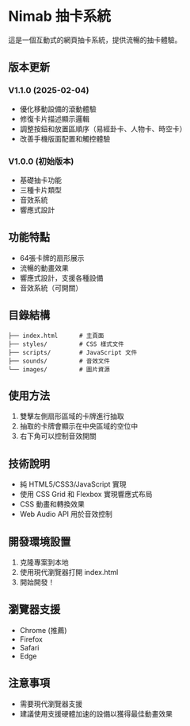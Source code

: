 # Nimab 抽卡系統

這是一個互動式的網頁抽卡系統，提供流暢的抽卡體驗。

## 版本更新

### V1.1.0 (2025-02-04)
- 優化移動設備的滾動體驗
- 修復卡片描述顯示邏輯
- 調整按鈕和放置區順序（易經卦卡、人物卡、時空卡）
- 改善手機版面配置和觸控體驗

### V1.0.0 (初始版本)
- 基礎抽卡功能
- 三種卡片類型
- 音效系統
- 響應式設計

## 功能特點

- 64張卡牌的扇形展示
- 流暢的動畫效果
- 響應式設計，支援各種設備
- 音效系統（可開關）

## 目錄結構

```
├── index.html      # 主頁面
├── styles/         # CSS 樣式文件
├── scripts/        # JavaScript 文件
├── sounds/         # 音效文件
└── images/         # 圖片資源
```

## 使用方法

1. 雙擊左側扇形區域的卡牌進行抽取
2. 抽取的卡牌會顯示在中央區域的空位中
3. 右下角可以控制音效開關

## 技術說明

- 純 HTML5/CSS3/JavaScript 實現
- 使用 CSS Grid 和 Flexbox 實現響應式布局
- CSS 動畫和轉換效果
- Web Audio API 用於音效控制

## 開發環境設置

1. 克隆專案到本地
2. 使用現代瀏覽器打開 index.html
3. 開始開發！

## 瀏覽器支援

- Chrome (推薦)
- Firefox
- Safari
- Edge

## 注意事項

- 需要現代瀏覽器支援
- 建議使用支援硬體加速的設備以獲得最佳動畫效果 
